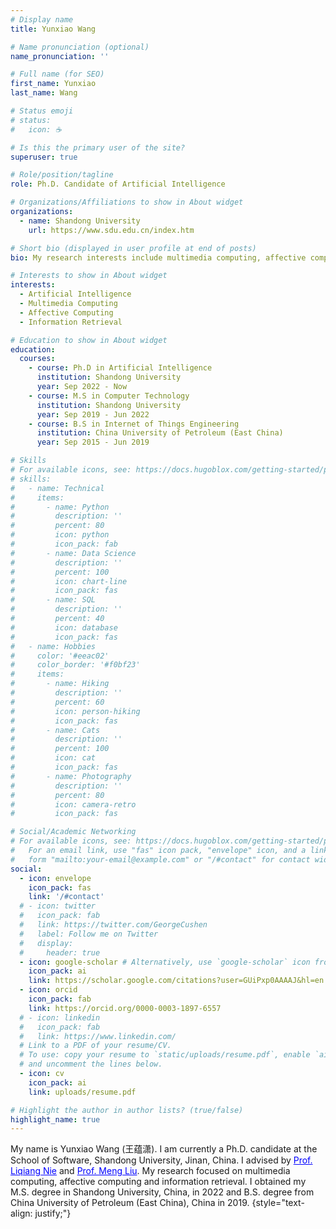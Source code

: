 ```yaml
---
# Display name
title: Yunxiao Wang

# Name pronunciation (optional)
name_pronunciation: ''

# Full name (for SEO)
first_name: Yunxiao
last_name: Wang

# Status emoji
# status:
#   icon: ☕️

# Is this the primary user of the site?
superuser: true

# Role/position/tagline
role: Ph.D. Candidate of Artificial Intelligence

# Organizations/Affiliations to show in About widget
organizations:
  - name: Shandong University
    url: https://www.sdu.edu.cn/index.htm

# Short bio (displayed in user profile at end of posts)
bio: My research interests include multimedia computing, affective computing and information retrieval.

# Interests to show in About widget
interests:
  - Artificial Intelligence
  - Multimedia Computing
  - Affective Computing
  - Information Retrieval

# Education to show in About widget
education:
  courses:
    - course: Ph.D in Artificial Intelligence
      institution: Shandong University
      year: Sep 2022 - Now
    - course: M.S in Computer Technology
      institution: Shandong University
      year: Sep 2019 - Jun 2022
    - course: B.S in Internet of Things Engineering
      institution: China University of Petroleum (East China)
      year: Sep 2015 - Jun 2019

# Skills
# For available icons, see: https://docs.hugoblox.com/getting-started/page-builder/#icons
# skills:
#   - name: Technical
#     items:
#       - name: Python
#         description: ''
#         percent: 80
#         icon: python
#         icon_pack: fab
#       - name: Data Science
#         description: ''
#         percent: 100
#         icon: chart-line
#         icon_pack: fas
#       - name: SQL
#         description: ''
#         percent: 40
#         icon: database
#         icon_pack: fas
#   - name: Hobbies
#     color: '#eeac02'
#     color_border: '#f0bf23'
#     items:
#       - name: Hiking
#         description: ''
#         percent: 60
#         icon: person-hiking
#         icon_pack: fas
#       - name: Cats
#         description: ''
#         percent: 100
#         icon: cat
#         icon_pack: fas
#       - name: Photography
#         description: ''
#         percent: 80
#         icon: camera-retro
#         icon_pack: fas

# Social/Academic Networking
# For available icons, see: https://docs.hugoblox.com/getting-started/page-builder/#icons
#   For an email link, use "fas" icon pack, "envelope" icon, and a link in the
#   form "mailto:your-email@example.com" or "/#contact" for contact widget.
social:
  - icon: envelope
    icon_pack: fas
    link: '/#contact'
  # - icon: twitter
  #   icon_pack: fab
  #   link: https://twitter.com/GeorgeCushen
  #   label: Follow me on Twitter
  #   display:
  #     header: true
  - icon: google-scholar # Alternatively, use `google-scholar` icon from `ai` icon pack
    icon_pack: ai
    link: https://scholar.google.com/citations?user=GUiPxp0AAAAJ&hl=en
  - icon: orcid
    icon_pack: fab
    link: https://orcid.org/0000-0003-1897-6557
  # - icon: linkedin
  #   icon_pack: fab
  #   link: https://www.linkedin.com/
  # Link to a PDF of your resume/CV.
  # To use: copy your resume to `static/uploads/resume.pdf`, enable `ai` icons in `params.yaml`,
  # and uncomment the lines below.
  - icon: cv
    icon_pack: ai
    link: uploads/resume.pdf

# Highlight the author in author lists? (true/false)
highlight_name: true
---
```


My name is Yunxiao Wang (王蕴潇). I am currently a Ph.D. candidate at the School of Software, Shandong University, Jinan, China. I advised by <a href="https://liqiangnie.github.io/index.html" target="_blank" style="color:blue;">Prof. Liqiang Nie</a> and <a href="https://mengliu1991.github.io/" target="_blank" style="color:blue;">Prof. Meng Liu</a>. My research focused on multimedia computing, affective computing and information retrieval. I obtained my M.S. degree in Shandong University, China, in 2022 and B.S. degree from China University of Petroleum (East China), China in 2019.
{style="text-align: justify;"}
